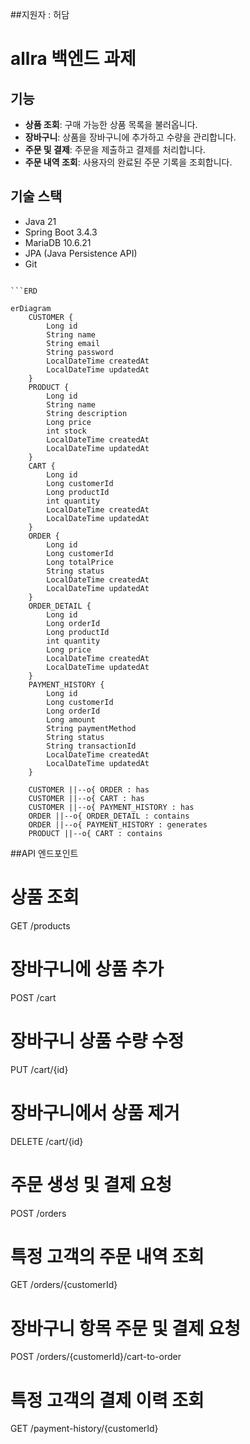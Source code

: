 ##지원자 : 허담

# allra 백엔드 과제

## 기능
- **상품 조회**: 구매 가능한 상품 목록을 불러옵니다.
- **장바구니**: 상품을 장바구니에 추가하고 수량을 관리합니다.
- **주문 및 결제**: 주문을 제출하고 결제를 처리합니다.
- **주문 내역 조회**: 사용자의 완료된 주문 기록을 조회합니다.

## 기술 스택
- Java 21
- Spring Boot 3.4.3
- MariaDB 10.6.21
- JPA (Java Persistence API)
- Git

```mermaid

```ERD

erDiagram
    CUSTOMER {
        Long id
        String name
        String email
        String password
        LocalDateTime createdAt
        LocalDateTime updatedAt
    }
    PRODUCT {
        Long id
        String name
        String description
        Long price
        int stock
        LocalDateTime createdAt
        LocalDateTime updatedAt
    }
    CART {
        Long id
        Long customerId
        Long productId
        int quantity
        LocalDateTime createdAt
        LocalDateTime updatedAt
    }
    ORDER {
        Long id
        Long customerId
        Long totalPrice
        String status
        LocalDateTime createdAt
        LocalDateTime updatedAt
    }
    ORDER_DETAIL {
        Long id
        Long orderId
        Long productId
        int quantity
        Long price
        LocalDateTime createdAt
        LocalDateTime updatedAt
    }
    PAYMENT_HISTORY {
        Long id
        Long customerId
        Long orderId
        Long amount
        String paymentMethod
        String status
        String transactionId
        LocalDateTime createdAt
        LocalDateTime updatedAt
    }

    CUSTOMER ||--o{ ORDER : has
    CUSTOMER ||--o{ CART : has
    CUSTOMER ||--o{ PAYMENT_HISTORY : has
    ORDER ||--o{ ORDER_DETAIL : contains
    ORDER ||--o{ PAYMENT_HISTORY : generates
    PRODUCT ||--o{ CART : contains

```

##API 엔드포인트
# 상품 조회
GET /products

# 장바구니에 상품 추가
POST /cart

# 장바구니 상품 수량 수정
PUT /cart/{id}

# 장바구니에서 상품 제거
DELETE /cart/{id}

# 주문 생성 및 결제 요청
POST /orders

# 특정 고객의 주문 내역 조회
GET /orders/{customerId}

# 장바구니 항목 주문 및 결제 요청
POST /orders/{customerId}/cart-to-order

# 특정 고객의 결제 이력 조회
GET /payment-history/{customerId}

